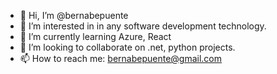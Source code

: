 - 👋 Hi, I’m @bernabepuente
- 👀 I’m interested in in any software development technology.
- 🌱 I’m currently learning Azure, React
- 💞️ I’m looking to collaborate on .net, python projects.
- 📫 How to reach me: bernabepuente@gmail.com

<!---
bernabepuente/bernabepuente is a ✨ special ✨ repository because its `README.md` (this file) appears on your GitHub profile.
You can click the Preview link to take a look at your changes.
--->
